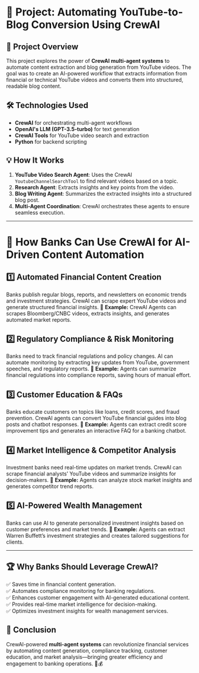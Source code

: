 # 📌 Project: Automating YouTube-to-Blog Conversion Using CrewAI

## **📢 Project Overview**

This project explores the power of **CrewAI multi-agent systems** to automate content extraction and blog generation from YouTube videos. The goal was to create an AI-powered workflow that extracts information from financial or technical YouTube videos and converts them into structured, readable blog content.

## **🛠️ Technologies Used**

- **CrewAI** for orchestrating multi-agent workflows
- **OpenAI's LLM (GPT-3.5-turbo)** for text generation
- **CrewAI Tools** for YouTube video search and extraction
- **Python** for backend scripting

## **💡 How It Works**

1. **YouTube Video Search Agent**: Uses the CrewAI `YoutubeChannelSearchTool` to find relevant videos based on a topic.
2. **Research Agent**: Extracts insights and key points from the video.
3. **Blog Writing Agent**: Summarizes the extracted insights into a structured blog post.
4. **Multi-Agent Coordination**: CrewAI orchestrates these agents to ensure seamless execution.
---
# 🏦 How Banks Can Use CrewAI for AI-Driven Content Automation
## **1️⃣ Automated Financial Content Creation**
Banks publish regular blogs, reports, and newsletters on economic trends and investment strategies. CrewAI can scrape expert YouTube videos and generate structured financial insights.
🔹 **Example:** CrewAI Agents can scrapes Bloomberg/CNBC videos, extracts insights, and generates automated market reports.

## **2️⃣ Regulatory Compliance & Risk Monitoring**
Banks need to track financial regulations and policy changes. AI can automate monitoring by extracting key updates from YouTube, government speeches, and regulatory reports.
🔹 **Example:** Agents can summarize financial regulations into compliance reports, saving hours of manual effort.

## **3️⃣ Customer Education & FAQs**
Banks educate customers on topics like loans, credit scores, and fraud prevention. CrewAI agents can convert YouTube financial guides into blog posts and chatbot responses.
🔹 **Example:** Agents can extract credit score improvement tips and generates an interactive FAQ for a banking chatbot.

## **4️⃣ Market Intelligence & Competitor Analysis**
Investment banks need real-time updates on market trends. CrewAI can scrape financial analysts’ YouTube videos and summarize insights for decision-makers.
🔹 **Example:** Agents can analyze stock market insights and generates competitor trend reports.

## **5️⃣ AI-Powered Wealth Management**
Banks can use AI to generate personalized investment insights based on customer preferences and market trends.
🔹 **Example:** Agents can extract Warren Buffett’s investment strategies and creates tailored suggestions for clients.

---
## **🏆 Why Banks Should Leverage CrewAI?**
✅ Saves time in financial content generation.  
✅ Automates compliance monitoring for banking regulations.  
✅ Enhances customer engagement with AI-generated educational content.  
✅ Provides real-time market intelligence for decision-making.  
✅ Optimizes investment insights for wealth management services.  

## **📌 Conclusion**
CrewAI-powered **multi-agent systems** can revolutionize financial services by automating content generation, compliance tracking, customer education, and market analysis—bringing greater efficiency and engagement to banking operations. 🚀💰
